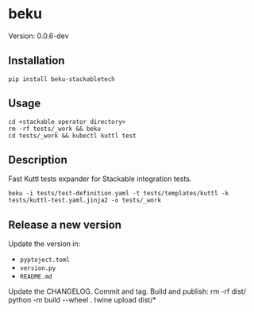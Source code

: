 # beku

Version: 0.0.6-dev

## Installation

    pip install beku-stackabletech

## Usage

    cd <stackable operator directory>
    rm -rf tests/_work && beku
    cd tests/_work && kubectl kuttl test

## Description

Fast Kuttl tests expander for Stackable integration tests.

    beku -i tests/test-definition.yaml -t tests/templates/kuttl -k tests/kuttl-test.yaml.jinja2 -o tests/_work

## Release a new version

Update the version in:

* `pyptoject.toml`
* `version.py`
* `README.md`

Update the CHANGELOG.
Commit and tag.
Build and publish:
    rm -rf dist/
    python -m build --wheel .
    twine upload dist/*
